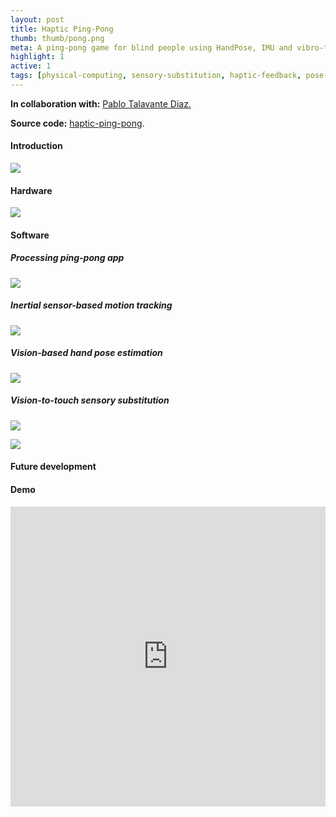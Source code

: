 ```yaml
---
layout: post
title: Haptic Ping-Pong 
thumb: thumb/pong.png
meta: A ping-pong game for blind people using HandPose, IMU and vibro-tactile feedback.   
highlight: 1
active: 1
tags: [physical-computing, sensory-substitution, haptic-feedback, pose-estimation, motion-tracking, sensor-fusion, processing, arduino, imu-sensor, electromagnetic-actuator]
---
```

<p><strong>In collaboration with:</strong> <a href="https://github.com/pablotalavante">Pablo Talavante Diaz.</a></p>
<p><strong>Source code:</strong> <a href="https://github.com/tuengominh/haptic-ping-pong">haptic-ping-pong</a>.</p>

<h4>Introduction</h4>
<img src="{{site.baseurl}}/assets/img/code/pong/pong-1.png" class="img-fluid w-100"/>
<p></p>

<h4>Hardware</h4>
<img src="{{site.baseurl}}/assets/img/code/pong/pong-3.png" class="img-fluid w-100"/>
<p></p>

<h4>Software</h4>
<h5>Processing ping-pong app</h5>
<img src="{{site.baseurl}}/assets/img/code/pong/pong-2.png" class="img-fluid w-100"/>
<p></p>

<h5>Inertial sensor-based motion tracking</h5>
<img src="{{site.baseurl}}/assets/img/code/pong/pong-4.png" class="img-fluid w-100"/>
<p></p>

<h5>Vision-based hand pose estimation</h5>
<img src="{{site.baseurl}}/assets/img/code/pong/pong-5.png" class="img-fluid w-100"/>
<p></p>

<h5>Vision-to-touch sensory substitution</h5>
<img src="{{site.baseurl}}/assets/img/code/pong/pong-6.png" class="img-fluid w-100"/>
<p></p>
<img src="{{site.baseurl}}/assets/img/code/pong/pong-7.png" class="img-fluid w-100"/>
<p></p>

<h4>Future development</h4>
<p></p>

<h4>Demo</h4>
<p></p>
<div class="text-center">
<iframe width="100%" height = "480" src="https://www.youtube.com/embed/SQLM95XENuI" frameborder="0" allow="accelerometer; autoplay; encrypted-media; gyroscope; picture-in-picture" allowfullscreen></iframe>
</div>
<p></p>


